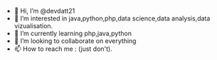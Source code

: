 - 👋 Hi, I’m @devdatt21
- 👀 I’m interested in java,python,php,data science,data analysis,data vizualisation.
- 🌱 I’m currently learning php,java,python
- 💞️ I’m looking to collaborate on everything
- 📫 How to reach me : (just don't).

<!---
devdatt21/devdatt21 is a ✨ special ✨ repository because its `README.md` (this file) appears on your GitHub profile.
You can click the Preview link to take a look at your changes.
--->
